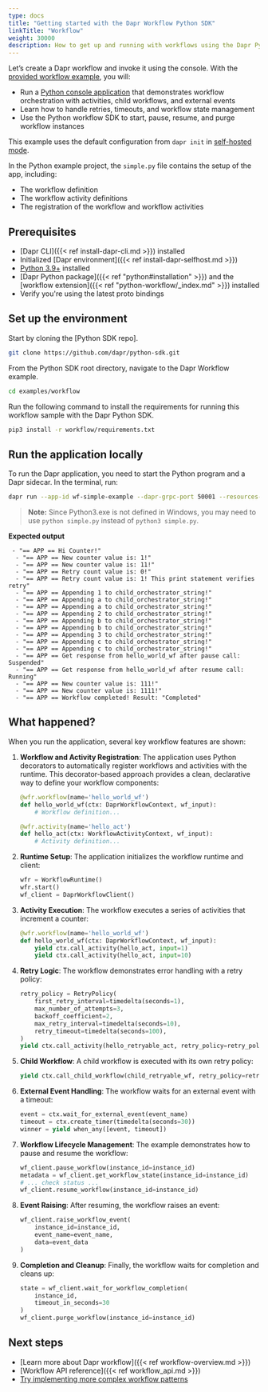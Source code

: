 ```yaml
---
type: docs
title: "Getting started with the Dapr Workflow Python SDK"
linkTitle: "Workflow"
weight: 30000
description: How to get up and running with workflows using the Dapr Python SDK
---
```


Let’s create a Dapr workflow and invoke it using the console. With the [provided workflow example](https://github.com/dapr/python-sdk/tree/main/examples/workflow/simple.py), you will:

- Run a [Python console application](https://github.com/dapr/python-sdk/blob/main/examples/workflow/simple.py) that demonstrates workflow orchestration with activities, child workflows, and external events
- Learn how to handle retries, timeouts, and workflow state management
- Use the Python workflow SDK to start, pause, resume, and purge workflow instances

This example uses the default configuration from `dapr init` in [self-hosted mode](https://github.com/dapr/cli#install-dapr-on-your-local-machine-self-hosted).

In the Python example project, the `simple.py` file contains the setup of the app, including:
- The workflow definition 
- The workflow activity definitions
- The registration of the workflow and workflow activities 

## Prerequisites
- [Dapr CLI]({{< ref install-dapr-cli.md >}}) installed
- Initialized [Dapr environment]({{< ref install-dapr-selfhost.md >}})
- [Python 3.9+](https://www.python.org/downloads/) installed
- [Dapr Python package]({{< ref "python#installation" >}}) and the [workflow extension]({{< ref "python-workflow/_index.md" >}}) installed
- Verify you're using the latest proto bindings

## Set up the environment

Start by cloning the [Python SDK repo].

```bash
git clone https://github.com/dapr/python-sdk.git
```

From the Python SDK root directory, navigate to the Dapr Workflow example.

```bash
cd examples/workflow
```

Run the following command to install the requirements for running this workflow sample with the Dapr Python SDK.

```bash
pip3 install -r workflow/requirements.txt
```

## Run the application locally

To run the Dapr application, you need to start the Python program and a Dapr sidecar. In the terminal, run:

```bash
dapr run --app-id wf-simple-example --dapr-grpc-port 50001 --resources-path components -- python3 simple.py
```

> **Note:** Since Python3.exe is not defined in Windows, you may need to use `python simple.py` instead of `python3 simple.py`.


**Expected output**

```
 - "== APP == Hi Counter!"
  - "== APP == New counter value is: 1!"
  - "== APP == New counter value is: 11!"
  - "== APP == Retry count value is: 0!"
  - "== APP == Retry count value is: 1! This print statement verifies retry"
  - "== APP == Appending 1 to child_orchestrator_string!"
  - "== APP == Appending a to child_orchestrator_string!"
  - "== APP == Appending a to child_orchestrator_string!"
  - "== APP == Appending 2 to child_orchestrator_string!"
  - "== APP == Appending b to child_orchestrator_string!"
  - "== APP == Appending b to child_orchestrator_string!"
  - "== APP == Appending 3 to child_orchestrator_string!"
  - "== APP == Appending c to child_orchestrator_string!"
  - "== APP == Appending c to child_orchestrator_string!"
  - "== APP == Get response from hello_world_wf after pause call: Suspended"
  - "== APP == Get response from hello_world_wf after resume call: Running"
  - "== APP == New counter value is: 111!"
  - "== APP == New counter value is: 1111!"
  - "== APP == Workflow completed! Result: "Completed"
```

## What happened?

When you run the application, several key workflow features are shown:

1. **Workflow and Activity Registration**: The application uses Python decorators to automatically register workflows and activities with the runtime. This decorator-based approach provides a clean, declarative way to define your workflow components:
   ```python
   @wfr.workflow(name='hello_world_wf')
   def hello_world_wf(ctx: DaprWorkflowContext, wf_input):
       # Workflow definition...

   @wfr.activity(name='hello_act')
   def hello_act(ctx: WorkflowActivityContext, wf_input):
       # Activity definition...
   ```

2. **Runtime Setup**: The application initializes the workflow runtime and client:
   ```python
   wfr = WorkflowRuntime()
   wfr.start()
   wf_client = DaprWorkflowClient()
   ```

2. **Activity Execution**: The workflow executes a series of activities that increment a counter:
   ```python
   @wfr.workflow(name='hello_world_wf')
   def hello_world_wf(ctx: DaprWorkflowContext, wf_input):
       yield ctx.call_activity(hello_act, input=1)
       yield ctx.call_activity(hello_act, input=10)
   ```

3. **Retry Logic**: The workflow demonstrates error handling with a retry policy:
   ```python
   retry_policy = RetryPolicy(
       first_retry_interval=timedelta(seconds=1),
       max_number_of_attempts=3,
       backoff_coefficient=2,
       max_retry_interval=timedelta(seconds=10),
       retry_timeout=timedelta(seconds=100),
   )
   yield ctx.call_activity(hello_retryable_act, retry_policy=retry_policy)
   ```

4. **Child Workflow**: A child workflow is executed with its own retry policy:
   ```python
   yield ctx.call_child_workflow(child_retryable_wf, retry_policy=retry_policy)
   ```

5. **External Event Handling**: The workflow waits for an external event with a timeout:
   ```python
   event = ctx.wait_for_external_event(event_name)
   timeout = ctx.create_timer(timedelta(seconds=30))
   winner = yield when_any([event, timeout])
   ```

6. **Workflow Lifecycle Management**: The example demonstrates how to pause and resume the workflow:
   ```python
   wf_client.pause_workflow(instance_id=instance_id)
   metadata = wf_client.get_workflow_state(instance_id=instance_id)
   # ... check status ...
   wf_client.resume_workflow(instance_id=instance_id)
   ```

7. **Event Raising**: After resuming, the workflow raises an event:
   ```python
   wf_client.raise_workflow_event(
       instance_id=instance_id,
       event_name=event_name,
       data=event_data
   )
   ```

8. **Completion and Cleanup**: Finally, the workflow waits for completion and cleans up:
   ```python
   state = wf_client.wait_for_workflow_completion(
       instance_id,
       timeout_in_seconds=30
   )
   wf_client.purge_workflow(instance_id=instance_id)
   ```
## Next steps
- [Learn more about Dapr workflow]({{< ref workflow-overview.md >}})
- [Workflow API reference]({{< ref workflow_api.md >}})
- [Try implementing more complex workflow patterns](https://github.com/dapr/python-sdk/tree/main/examples/workflow)
